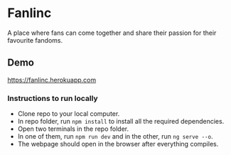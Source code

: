 # Fanlinc
A place where fans can come together and share their passion for their favourite fandoms.

## Demo
https://fanlinc.herokuapp.com

### Instructions to run locally
- Clone repo to your local computer.
- In repo folder, run `npm install` to install all the required dependencies.
- Open two terminals in the repo folder.
- In one of them, run `npm run dev` and in the other, run `ng serve --o`.
- The webpage should open in the browser after everything compiles.
